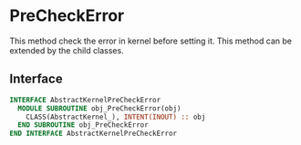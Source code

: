 # PreCheckError

This method check the error in kernel before setting it. This method can be extended by the child classes.

## Interface

```fortran
INTERFACE AbstractKernelPreCheckError
  MODULE SUBROUTINE obj_PreCheckError(obj)
    CLASS(AbstractKernel_), INTENT(INOUT) :: obj
  END SUBROUTINE obj_PreCheckError
END INTERFACE AbstractKernelPreCheckError
```
